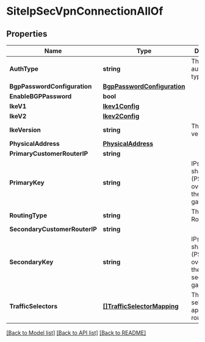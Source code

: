 # SiteIpSecVpnConnectionAllOf

## Properties

Name | Type | Description | Notes
------------ | ------------- | ------------- | -------------
**AuthType** | **string** | The authentication type. | [optional] 
**BgpPasswordConfiguration** | [**BgpPasswordConfiguration**](BGPPasswordConfiguration.md) |  | [optional] 
**EnableBGPPassword** | **bool** |  | [optional] 
**IkeV1** | [**Ikev1Config**](IKEV1Config.md) |  | [optional] 
**IkeV2** | [**Ikev2Config**](IKEV2Config.md) |  | [optional] 
**IkeVersion** | **string** | The IKE version. | [optional] 
**PhysicalAddress** | [**PhysicalAddress**](PhysicalAddress.md) |  | [optional] 
**PrimaryCustomerRouterIP** | **string** |  | [optional] 
**PrimaryKey** | **string** | IPsec pre-shared key (PSK) override for the primary gateway | [optional] 
**RoutingType** | **string** | The VPN Routing Type. | [optional] 
**SecondaryCustomerRouterIP** | **string** |  | [optional] 
**SecondaryKey** | **string** | IPsec pre-shared key (PSK) override for the secondary gateway | [optional] 
**TrafficSelectors** | [**[]TrafficSelectorMapping**](TrafficSelectorMapping.md) | The traffic selectors to apply for routing. | [optional] 

[[Back to Model list]](../README.md#documentation-for-models) [[Back to API list]](../README.md#documentation-for-api-endpoints) [[Back to README]](../README.md)


